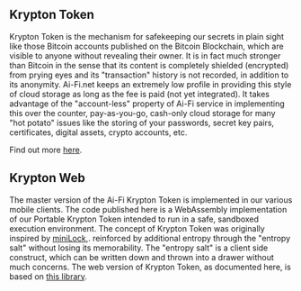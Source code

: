 ## Krypton Token
Krypton Token is the mechanism for safekeeping our secrets in plain sight like those Bitcoin accounts published on the Bitcoin Blockchain, which are visible to anyone without revealing their owner. It is in fact much stronger than Bitcoin in the sense that its content is completely shielded (encrypted) from prying eyes and its "transaction" history is not recorded, in addition to its anonymity. Ai-Fi.net keeps an extremely low profile in providing this style of cloud storage as long as the fee is paid (not yet integrated). It takes advantage of the "account-less" property of Ai-Fi service in implementing this over the counter, pay-as-you-go, cash-only cloud storage for many "hot potato" issues like the storing of your passwords, secret key pairs, certificates, digital assets, crypto accounts, etc. 

Find out more [here](https://ai-fi.net/anonymouscloudstorage.html).

## Krypton Web

The master version of the Ai-Fi Krypton Token is implemented in our various mobile clients. The code published here is a WebAssembly implementation of our Portable Krypton Token intended to run in a safe, sandboxed execution environment. The concept of Krypton Token was originally inspired by [miniLock](https://www.minilock.io/),. reinforced by additional entropy through the "entropy salt" without losing its memorability. The "entropy salt" is a client side construct, which can be written down and thrown into a drawer without much concerns. The web version of Krypton Token, as documented here, is based on [this library](https://github.com/orlp/ed25519).

